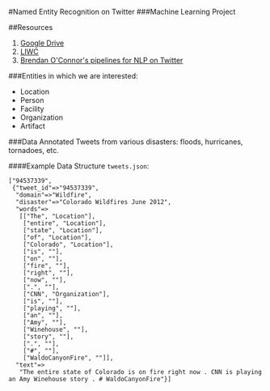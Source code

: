 #Named Entity Recognition on Twitter
###Machine Learning Project

##Resources
1. [Google Drive](https://drive.google.com/a/colorado.edu/#folders/0BxQ6tqeOTfwBMzdXaVdxd3VSSlk)
2. [LIWC](http://liwc.net)
3. [Brendan O'Connor's pipelines for NLP on Twitter](http://brenocon.com/blog/2011/09/end-to-end-nlp-packages/)


###Entities in which we are interested:
 - Location
 - Person
 - Facility
 - Organization
 - Artifact

###Data
Annotated Tweets from various disasters: floods, hurricanes, tornadoes, etc.

####Example Data Structure
```tweets.json```:
	
	["94537339",
	 {"tweet_id"=>"94537339",
	  "domain"=>"Wildfire",
	  "disaster"=>"Colorado Wildfires June 2012",
	  "words"=>
	   [["The", "Location"],
	    ["entire", "Location"],
	    ["state", "Location"],
	    ["of", "Location"],
	    ["Colorado", "Location"],
	    ["is", ""],
	    ["on", ""],
	    ["fire", ""],
	    ["right", ""],
	    ["now", ""],
	    [".", ""],
	    ["CNN", "Organization"],
	    ["is", ""],
	    ["playing", ""],
	    ["an", ""],
	    ["Amy", ""],
	    ["Winehouse", ""],
	    ["story", ""],
	    [".", ""],
	    ["#", ""],
	    ["WaldoCanyonFire", ""]],
	  "text"=>
	   "The entire state of Colorado is on fire right now . CNN is playing an Amy Winehouse story . # WaldoCanyonFire"}]
